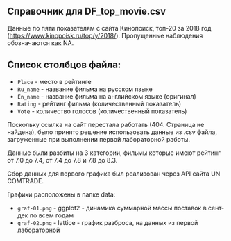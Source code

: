## Справочник для **DF_top_movie.csv**

Данные по пяти показателям с сайта Кинопоиск, топ-20 за 2018 год (https://www.kinopoisk.ru/top/y/2018/). Пропущенные наблюдения обозначаются как NA. 

## Список столбцов файла:
* ```Place``` - место в рейтинге
* ```Ru_name``` - название фильма на русском языке
* ```En_name``` - название фильма на английском языке (оригинал)
* ```Rating``` - рейтинг фильма (количественный показатель)
* ```Vote``` - количество голосов (количественный показатель)

Поскольку ссылка на сайт перестала работать (404. Страница не найдена), было принято решение использовать данные из .csv файла, загруженные при выполнении первой лабораторной работы.

Данные были разбиты на 3 категории, фильмы которые имеют рейтинг от 7.0 до 7.4, от 7.4 до 7.8 и 7.8 до 8.3.

Сбор данных для первого графика был реализован через API сайта UN COMTRADE.

Графики расположены в папке data:
* ```graf-01.png``` - ggplot2 - динамика суммарной массы поставок в сент-дек по всем годам
* ```graf-02.png``` - lattice - график разброса, на данных из первой лабораторной
